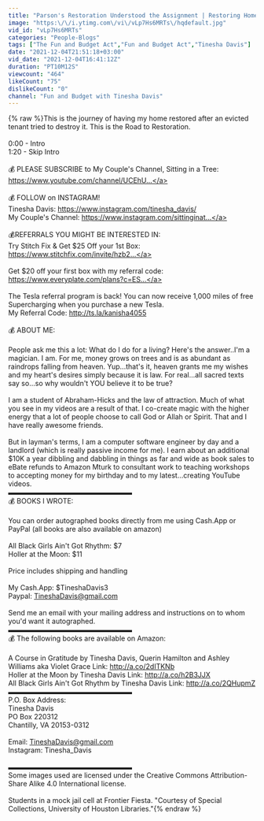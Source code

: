```yaml
---
title: "Parson's Restoration Understood the Assignment | Restoring Home After Flooding"
image: "https:\/\/i.ytimg.com\/vi\/vLp7Hs6MRTs\/hqdefault.jpg"
vid_id: "vLp7Hs6MRTs"
categories: "People-Blogs"
tags: ["The Fun and Budget Act","Fun and Budget Act","Tinesha Davis"]
date: "2021-12-04T21:51:18+03:00"
vid_date: "2021-12-04T16:41:12Z"
duration: "PT10M12S"
viewcount: "464"
likeCount: "75"
dislikeCount: "0"
channel: "Fun and Budget with Tinesha Davis"
---
```

{% raw %}This is the journey of having my home restored after an evicted tenant tried to destroy it. This is the Road to Restoration.<br /><br />0:00 - Intro <br />1:20 - Skip Intro<br /><br />💰 PLEASE SUBSCRIBE to My Couple's Channel, Sitting in a Tree: <a rel="nofollow" target="blank" href="https://www.youtube.com/channel/UCEhU...">https://www.youtube.com/channel/UCEhU...</a><br /><br />💰 FOLLOW on INSTAGRAM!<br />Tinesha Davis: <a rel="nofollow" target="blank" href="https://www.instagram.com/tinesha_davis/">https://www.instagram.com/tinesha_davis/</a><br />My Couple's Channel: <a rel="nofollow" target="blank" href="https://www.instagram.com/sittinginat...">https://www.instagram.com/sittinginat...</a><br /><br />💰REFERRALS YOU MIGHT BE INTERESTED IN:<br />Try Stitch Fix &amp; Get $25 Off your 1st Box: <a rel="nofollow" target="blank" href="https://www.stitchfix.com/invite/hzb2...">https://www.stitchfix.com/invite/hzb2...</a><br /><br />Get $20 off your first box with my referral code: <a rel="nofollow" target="blank" href="https://www.everyplate.com/plans?c=ES...">https://www.everyplate.com/plans?c=ES...</a><br /><br />The Tesla referral program is back! You can now receive 1,000 miles of free Supercharging when you purchase a new Tesla.<br />My Referral Code: <a rel="nofollow" target="blank" href="http://ts.la/kanisha4055">http://ts.la/kanisha4055</a> <br /><br />💰 ABOUT ME: <br /><br />People ask me this a lot: What do I do for a living? Here's the answer..I'm a magician. I am. For me, money grows on trees and is as abundant as raindrops falling from heaven. Yup...that's it, heaven grants me my wishes and my heart's desires simply because it is law. For real...all sacred texts say so...so why wouldn't YOU believe it to be true?<br /><br />I am a student of Abraham-Hicks and the law of attraction. Much of what you see in my videos are a result of that. I co-create magic with the higher energy that a lot of people choose to call God or Allah or Spirit. That and I have really awesome friends.<br /><br />But in layman's terms, I am a computer software engineer by day and a landlord (which is really passive income for me). I earn about an additional $10K a year dibbling and dabbling in things as far and wide as book sales to eBate refunds to Amazon Mturk to consultant work to teaching workshops to accepting money for my birthday and to my latest...creating YouTube videos. <br />▬▬▬▬▬▬▬▬▬▬▬▬▬▬▬▬▬▬<br />💰 BOOKS I WROTE: <br /><br />You can order autographed books directly from me using Cash.App or PayPal (all books are also available on amazon) <br /><br />All Black Girls Ain't Got Rhythm: $7<br />Holler at the Moon: $11 <br /><br />Price includes shipping and handling<br /><br />My Cash.App:  $TineshaDavis3<br />Paypal: TineshaDavis@gmail.com<br /><br />Send me an email with your mailing address and instructions on to whom you'd want it autographed.<br />▬▬▬▬▬▬▬▬▬▬▬▬▬▬▬▬▬▬<br />💰 The following books are available on Amazon:<br /><br />A Course in Gratitude by Tinesha Davis, Querin Hamilton and Ashley Williams aka Violet Grace Link: <a rel="nofollow" target="blank" href="http://a.co/2dITKNb">http://a.co/2dITKNb</a><br />Holler at the Moon by Tinesha Davis Link: <a rel="nofollow" target="blank" href="http://a.co/h2B3JJX">http://a.co/h2B3JJX</a><br />All Black Girls Ain't Got Rhythm by Tinesha Davis Link: <a rel="nofollow" target="blank" href="http://a.co/2QHupmZ">http://a.co/2QHupmZ</a><br />▬▬▬▬▬▬▬▬▬▬▬▬▬▬▬▬▬▬<br />P.O. Box Address:<br />Tinesha Davis<br />PO Box 220312<br />Chantilly, VA 20153-0312<br /><br />Email: TineshaDavis@gmail.com<br />Instagram: Tinesha_Davis<br /><br />▬▬▬▬▬▬▬▬▬▬▬▬▬▬▬▬▬▬<br />Some images used are licensed under the Creative Commons Attribution-Share Alike 4.0 International license.<br /><br />Students in a mock jail cell at Frontier Fiesta. &quot;Courtesy of Special Collections, University of Houston Libraries.&quot;{% endraw %}
